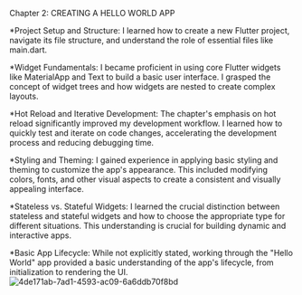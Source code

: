 Chapter 2: CREATING A HELLO WORLD APP

*Project Setup and Structure: 
I learned how to create a new Flutter project, navigate its file structure, and understand the role of essential files like  main.dart.  

*Widget Fundamentals: 
I became proficient in using core Flutter widgets like  MaterialApp  and  Text  to build a basic user interface.  I grasped the concept of widget trees and how widgets are nested to create complex layouts.

*Hot Reload and Iterative Development:  The chapter's emphasis on hot reload significantly improved my development workflow.  I learned how to quickly test and iterate on code changes, accelerating the development process and reducing debugging time.

*Styling and Theming: I gained experience in applying basic styling and theming to customize the app's appearance.  This included modifying colors, fonts, and other visual aspects to create a consistent and visually appealing interface.

*Stateless vs. Stateful Widgets:  I learned the crucial distinction between stateless and stateful widgets and how to choose the appropriate type for different situations.  This understanding is crucial for building dynamic and interactive apps.

*Basic App Lifecycle: While not explicitly stated, working through the "Hello World" app provided a basic understanding of the app's lifecycle, from initialization to rendering the UI.
![4de171ab-7ad1-4593-ac09-6a6ddb70f8bd](https://github.com/user-attachments/assets/8e54107c-b81f-499d-a068-fe538f28ffb1)
